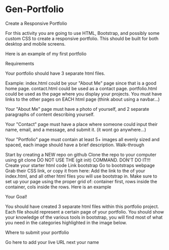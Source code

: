 # Gen-Portfolio

Create a Responsive Portfolio

For this activity you are going to use HTML, Bootstrap, and possibly some custom CSS to create a responsive portfolio. This should be built for both desktop and mobile screens.

Here is an example of my first portfolio

Requirements

Your portfolio should have 3 separate html files.

Example:
index.html could be your "About Me" page since that is a good home page.
contact.html could be used as a contact page.
portfolio.html could be used as the page where you display your projects.
You must have links to the other pages on EACH html page (think about using a navbar...)

Your "About Me" page must have a photo of yourself, and 2 separate paragraphs of content describing yourself.

Your "Contact" page must have a place where someone could input their name, email, and a message, and submit it. (it wont go anywhere...)

Your "Portfolio" page must contain at least 5+ images all evenly sized and spaced, each image should have a brief description.
Walk-through

Start by creating a NEW repo on github
Clone the repo to your computer using git clone <url> DO NOT USE THE (git init) COMMAND. DON'T DO IT!!!
Create your starter html code
Link bootstrap
Go to bootstraps webpage
Grab their CSS link, or copy it from here: <link href="https://cdn.jsdelivr.net/npm/bootstrap@5.1.3/dist/css/bootstrap.min.css" rel="stylesheet" integrity="sha384-1BmE4kWBq78iYhFldvKuhfTAU6auU8tT94WrHftjDbrCEXSU1oBoqyl2QvZ6jIW3" crossorigin="anonymous">
Add the link to the <head> of your index.html, and all other html files you will use bootstrap in.
Make sure to set up your page using the proper grid of: container first, rows inside the container, cols inside the rows.
Here is an example
<!-- You only need 1 container for your page -->
<div class="container">
    <!-- You can have as many rows in a container that you would like -->
    <div class="row">
        <!-- You can have 12 cols in a row -->
        <div class="col">
            <!-- Content to be displayed to the page goes inside your 'col' divs -->
        </div>
    </div>
</div>
  
  Your Goal!

You should have created 3 separate html files within this portfolio project.
Each file should represent a certain page of your portfolio.
You should show your knowledge of the various tools in bootstrap, you will find most of what you need in the categories highlighted in the image below.


Where to submit your portfolio

Go here to add your live URL next your name
